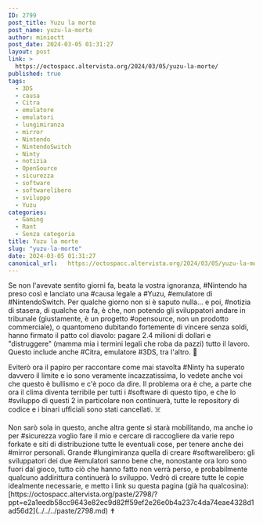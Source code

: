 ```yaml
---
ID: 2799
post_title: Yuzu la morte
post_name: yuzu-la-morte
author: minioctt
post_date: 2024-03-05 01:31:27
layout: post
link: >
  https://octospacc.altervista.org/2024/03/05/yuzu-la-morte/
published: true
tags:
  - 3DS
  - causa
  - Citra
  - emulatore
  - emulatori
  - lungimiranza
  - mirror
  - Nintendo
  - NintendoSwitch
  - Ninty
  - notizia
  - OpenSource
  - sicurezza
  - software
  - softwarelibero
  - sviluppo
  - Yuzu
categories:
  - Gaming
  - Rant
  - Senza categoria
title: Yuzu la morte
slug: "yuzu-la-morte"
date: 2024-03-05 01:31:27
canonical_url:   https://octospacc.altervista.org/2024/03/05/yuzu-la-morte/
---
```

<!-- wp:paragraph -->
<p markdown="1">Se non l'avevate sentito giorni fa, beata la vostra ignoranza, #Nintendo ha preso così e lanciato una #causa legale a #Yuzu, #emulatore di #NintendoSwitch. Per qualche giorno non si è saputo nulla... e poi, #notizia di stasera, di qualche ora fa, è che, non potendo gli sviluppatori andare in tribunale (giustamente, è un progetto #opensource, non un prodotto commerciale), o quantomeno dubitando fortemente di vincere senza soldi, hanno firmato il patto col diavolo: pagare 2.4 milioni di dollari e "distruggere" (mamma mia i termini legali che roba da pazzi) tutto il lavoro. Questo include anche #Citra, emulatore #3DS, tra l'altro. 🍃</p>
<!-- /wp:paragraph -->

<!-- wp:paragraph -->
<p markdown="1">Eviterò ora il papiro per raccontare come mai stavolta #Ninty ha superato davvero il limite e io sono veramente incazzatissima, lo vedete anche voi che questo è bullismo e c'è poco da dire. Il problema ora è che, a parte che ora il clima diventa terribile per tutti i #software di questo tipo, e che lo #sviluppo di questi 2 in particolare non continuerà, tutte le repository di codice e i binari ufficiali sono stati cancellati. ☠️</p>
<!-- /wp:paragraph -->

<!-- wp:paragraph -->
<p markdown="1">Non sarò sola in questo, anche altra gente si starà mobilitando, ma anche io per #sicurezza voglio fare il mio e cercare di raccogliere da varie repo forkate e siti di distribuzione tutte le eventuali cose, per tenere anche dei #mirror personali. Grande #lungimiranza quella di creare #softwarelibero: gli sviluppatori dei due #emulatori sanno bene che, nonostante ora loro sono fuori dal gioco, tutto ciò che hanno fatto non verrà perso, e probabilmente qualcuno addirittura continuerà lo sviluppo. Vedrò di creare tutte le copie idealmente necessarie, e metto i link su questa pagina (già ha qualcosina): [https://octospacc.altervista.org/paste/2798/?ppt=e2a1eedb58cc9643e82ec9d82ff59ef2e26e0b4a237c4da74eae4328d1ad56d2](../../../paste/2798.md) ✝️</p>
<!-- /wp:paragraph -->